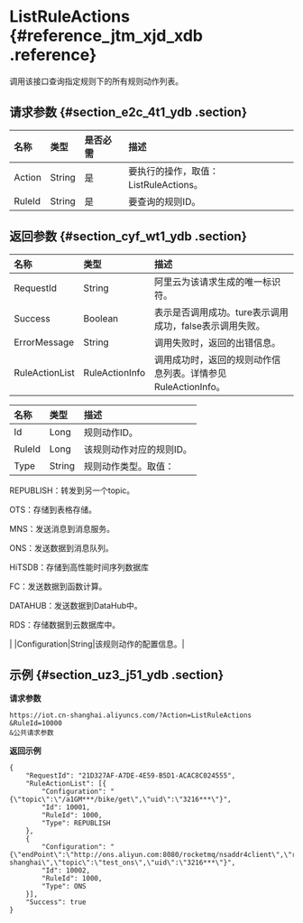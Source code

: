 # ListRuleActions {#reference_jtm_xjd_xdb .reference}

调用该接口查询指定规则下的所有规则动作列表。

## 请求参数 {#section_e2c_4t1_ydb .section}

|名称|类型|是否必需|描述|
|:-|:-|:---|:-|
|Action|String|是|要执行的操作，取值：ListRuleActions。|
|RuleId|String|是|要查询的规则ID。|

## 返回参数 {#section_cyf_wt1_ydb .section}

|名称|类型|描述|
|:-|:-|:-|
|RequestId|String|阿里云为该请求生成的唯一标识符。|
|Success|Boolean|表示是否调用成功。ture表示调用成功，false表示调用失败。|
|ErrorMessage|String|调用失败时，返回的出错信息。|
|RuleActionList|RuleActionInfo|调用成功时，返回的规则动作信息列表。详情参见RuleActionInfo。|

|名称|类型|描述|
|:-|:-|:-|
|Id|Long|规则动作ID。|
|RuleId|Long|该规则动作对应的规则ID。|
|Type|String| 规则动作类型。取值：

 REPUBLISH：转发到另一个topic。

 OTS：存储到表格存储。

 MNS：发送消息到消息服务。

 ONS：发送数据到消息队列。

 HiTSDB：存储到高性能时间序列数据库

 FC：发送数据到函数计算。

 DATAHUB：发送数据到DataHub中。

 RDS：存储数据到云数据库中。

 |
|Configuration|String|该规则动作的配置信息。|

## 示例 {#section_uz3_j51_ydb .section}

**请求参数**

```
https://iot.cn-shanghai.aliyuncs.com/?Action=ListRuleActions
&RuleId=10000
&公共请求参数
```

**返回示例**

```
{
    "RequestId": "21D327AF-A7DE-4E59-B5D1-ACAC8C024555",
    "RuleActionList": [{
        "Configuration": "{\"topic\":\"/a1GM***/bike/get\",\"uid\":\"3216***\"}",
        "Id": 10001,
        "RuleId": 1000,
        "Type": REPUBLISH
    },
    {
        "Configuration": "{\"endPoint\":\"http://ons.aliyun.com:8080/rocketmq/nsaddr4client\",\"regionName\":\"cn-shanghai\",\"topic\":\"test_ons\",\"uid\":\"3216***\"}",
        "Id": 10002,
        "RuleId": 1000,
        "Type": ONS
    }],
    "Success": true
}
```


